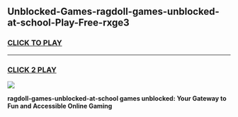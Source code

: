 
## Unblocked-Games-ragdoll-games-unblocked-at-school-Play-Free-rxge3
<h3>
<a href="https://premium76.site?title=ragdoll-games-unblocked-at-school&ref=17A">CLICK TO PLAY</a></h3>
<hr>

<h3>
<a href="https://premium76.site?title=ragdoll-games-unblocked-at-school&ref=17A">CLICK 2 PLAY</a>
  
</h3>

<a href="https://premium76.site?title=ragdoll-games-unblocked-at-school&ref=17A"><img src="https://clearcache.store/games.png"></a>


**ragdoll-games-unblocked-at-school games unblocked: Your Gateway to Fun and Accessible Online Gaming**
